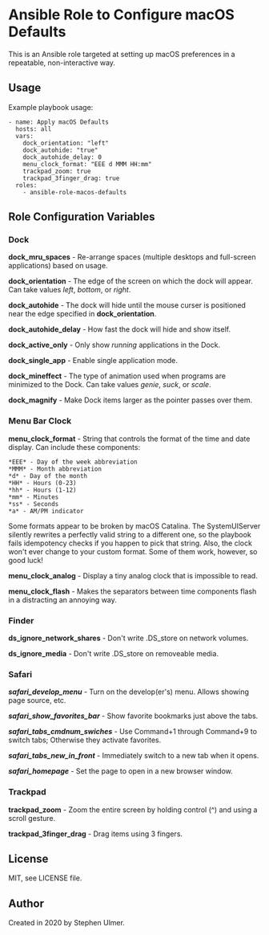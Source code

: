 # Ansible Role to Configure macOS Defaults

This is an Ansible role targeted at setting up macOS preferences in a repeatable, non-interactive way.


## Usage

Example playbook usage:

```
- name: Apply macOS Defaults
  hosts: all
  vars:
    dock_orientation: "left"
    dock_autohide: "true"
    dock_autohide_delay: 0
    menu_clock_format: "EEE d MMM HH:mm"
    trackpad_zoom: true
    trackpad_3finger_drag: true
  roles:
    - ansible-role-macos-defaults
```

## Role Configuration Variables

### Dock

**dock_mru_spaces** - Re-arrange spaces (multiple desktops and full-screen applications) based on usage.

**dock_orientation** - The edge of the screen on which the dock will appear. Can take values *left*, *bottom*, or *right*.

**dock_autohide** - The dock will hide until the mouse curser is positioned near the edge specified in **dock_orientation**.

**dock_autohide_delay** - How fast the dock will hide and show itself.

**dock_active_only** - Only show *running* applications in the Dock.

**dock_single_app** - Enable single application mode.

**dock_mineffect** - The type of animation used when programs are minimized to the Dock. Can take values *genie*, *suck*, or *scale*.

**dock_magnify** - Make Dock items larger as the pointer passes over them.


### Menu Bar Clock

**menu_clock_format** - String that controls the format of the time and date display. Can include these components:

    *EEE* - Day of the week abbreviation
    *MMM* - Month abbreviation
    *d* - Day of the month
    *HH* - Hours (0-23)
    *hh* - Hours (1-12)
    *mm* - Minutes
    *ss* - Seconds
    *a* - AM/PM indicator

Some formats appear to be broken by macOS Catalina. The SystemUIServer silently rewrites a perfectly valid string to a different one, so the playbook fails idempotency checks if you happen to pick that string. Also, the clock won't ever change to your custom format. Some of them work, however, so good luck!

**menu_clock_analog** - Display a tiny analog clock that is impossible to read.

**menu_clock_flash** - Makes the separators between time components flash in a distracting an annoying way.


### Finder

**ds_ignore_network_shares** - Don't write .DS_store on network volumes.

**ds_ignore_media** - Don't write .DS_store on removeable media.


### Safari

***safari_develop_menu*** - Turn on the develop(er's) menu. Allows showing page source, etc.

***safari_show_favorites_bar*** - Show favorite bookmarks just above the tabs.

***safari_tabs_cmdnum_swiches*** - Use Command+1 through Command+9 to switch tabs; Otherwise they activate favorites.

***safari_tabs_new_in_front*** - Immediately switch to a new tab when it opens.

***safari_homepage*** - Set the page to open in a new browser window.


### Trackpad

**trackpad_zoom** - Zoom the entire screen by holding control (^) and using a scroll gesture.

**trackpad_3finger_drag** - Drag items using 3 fingers.


## License

MIT, see LICENSE file.


## Author

Created in 2020 by Stephen Ulmer.

